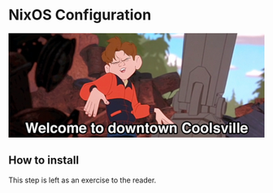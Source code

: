 # NixOS Configuration

![meme.jpg](meme.jpg)

## How to install

This step is left as an exercise to the reader.

